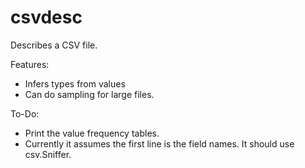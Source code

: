 csvdesc
=======

Describes a CSV file.

Features:

* Infers types from values
* Can do sampling for large files.

To-Do:

* Print the value frequency tables.
* Currently it assumes the first line is the field names. It should use csv.Sniffer.
